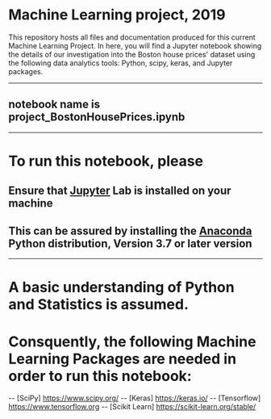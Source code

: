 # Machine Learning project, 2019
This repository hosts all files and documentation produced for this current Machine Learning Project.
In here, you will find a Jupyter notebook showing the details of our investigation into the Boston house prices' dataset using the following data analytics tools: Python, scipy, keras, and Jupyter packages.
***
## notebook name is project_BostonHousePrices.ipynb
***
# To run this notebook, please
## Ensure that [Jupyter](http://jupyter.org) Lab is installed on your machine
## This can be assured by installing the [Anaconda](https://www.anaconda.com) Python distribution, Version 3.7 or later version
***
# A basic understanding of Python and Statistics is assumed. 
# Consquently, the following Machine Learning Packages are needed in order to run this notebook:
--  [SciPy] https://www.scipy.org/
--  [Keras] https://keras.io/
--  [Tensorflow] https://www.tensorflow.org
--  [Scikit Learn] https://scikit-learn.org/stable/
